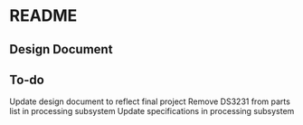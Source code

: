 # README

## Design Document

## To-do

Update design document to reflect final project
Remove DS3231 from parts list in processing subsystem
Update specifications in processing subsystem
